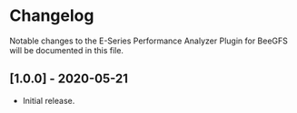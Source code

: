 # Changelog
Notable changes to the E-Series Performance Analyzer Plugin for BeeGFS will be documented in this file.

[1.0.0] - 2020-05-21
--------------------
- Initial release.
